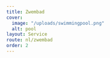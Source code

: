 ```yaml
---
title: Zwembad
cover:
  image: "/uploads/swimmingpool.png"
  alt: pool
layout: Service
route: nl/zwembad
order: 2
---
```


